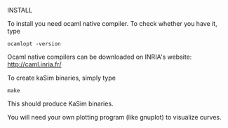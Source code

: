INSTALL

To install you need ocaml native compiler. To check whether you have it, type 

`ocamlopt -version` 

Ocaml native compilers can be downloaded on INRIA's website:
http://caml.inria.fr/

To create kaSim binaries, simply type 

`make`

This should produce KaSim binaries.

You will need your own plotting program (like gnuplot) to visualize curves.
